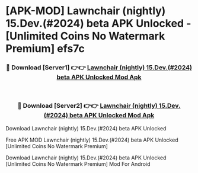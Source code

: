# [APK-MOD] Lawnchair (nightly) 15.Dev.(#2024) beta APK Unlocked - [Unlimited Coins No Watermark Premium] efs7c



<div align="center">
<h3>🔴 Download [Server1] 👉👉 <a href="https://momento.my/?title=Lawnchair_(nightly)_15.Dev.(#2024)_beta_APK_Unlocked">Lawnchair (nightly) 15.Dev.(#2024) beta APK Unlocked Mod Apk</a></h3><br>

<h3>🔴 Download [Server2] 👉👉 <a href="https://momento.my/?title=Lawnchair_(nightly)_15.Dev.(#2024)_beta_APK_Unlocked">Lawnchair (nightly) 15.Dev.(#2024) beta APK Unlocked Mod Apk</a></h3>
</div>



Download Lawnchair (nightly) 15.Dev.(#2024) beta APK Unlocked 

Free APK MOD Lawnchair (nightly) 15.Dev.(#2024) beta APK Unlocked [Unlimited Coins No Watermark Premium]

Download Lawnchair (nightly) 15.Dev.(#2024) beta APK Unlocked [Unlimited Coins No Watermark Premium] Mod For Android
